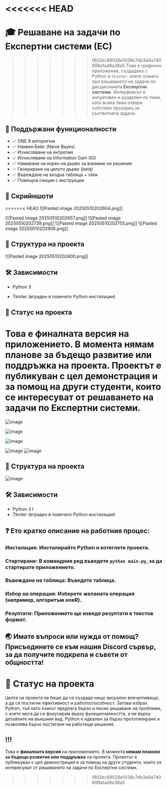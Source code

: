 <<<<<<< HEAD
=======
# 🎓 Решаване на задачи по Експертни системи (ЕС)

>>>>>>> f802ec89026e1038c7db3d4a740898afad9a38a5
Това е графично приложение, създадено с Python и `tkinter`, което помага при решаването на задачи по дисциплината **Експертни системи**. Интерфейсът е интуитивен и разделен по теми, като всяка тема отваря собствен прозорец за съответната задача.

## 🧠 Поддържани функционалности

- ✅ ONE R алгоритъм
- ✅ Наивен Бейс (Naive Bayes)
- ✅ Изчисляване на ентропия
- ✅ Изчисляване на Information Gain (IG)
- ✅ Намиране на корен на дърво за вземане на решения
- ✅ Генериране на цялото дърво (beta)
- ✅ Въвеждане на входна таблица + view
- ✅ Помощна секция с инструкции

## 📸 Скрийншоти

<<<<<<< HEAD
![[Pasted image 20250510202604.png]]

![[Pasted image 20250510202657.png]]
![[Pasted image 20250510202739.png]]
![[Pasted image 20250510202755.png]]
![[Pasted image 20250510202905.png]]
## 📂 Структура на проекта

![[Pasted image 20250510202400.png]]
## 🛠️ Зависимости

- Python 3
    
- Tkinter (вграден в повечето Python инсталации)


## 🧊 Статус на проекта

 Това е **финалната версия** на приложението. В момента **нямам планове за бъдещо развитие или поддръжка** на проекта. Проектът е публикуван с цел демонстрация и за помощ на други студенти, които се интересуват от решаването на задачи по Експертни системи.
=======
![image](https://github.com/user-attachments/assets/9a812a16-cd66-4bca-bb15-45bd56624ebb)

![image](https://github.com/user-attachments/assets/959eaed0-1f12-4296-afbd-a6403055523a)

![image](https://github.com/user-attachments/assets/61d89388-22a0-4cbf-8c2a-c1ed6da7a9d4)

![image](https://github.com/user-attachments/assets/05b8f99e-5afb-4abd-97ed-0738a5cf33f4)
![image](https://github.com/user-attachments/assets/608e234e-ec68-4868-8cbb-fe60a4189040)
## 📂 Структура на проекта

![image](https://github.com/user-attachments/assets/273d0dce-7381-4951-8dd5-ef17b81261bc)
## 🛠️ Зависимости

- Python 3
    I
- Tkinter (вграден в повечето Python инсталации)

## ❓ Ето кратко описание на работния процес:

### Инсталация: Инсталирайте Python и изтеглете проекта.

### Стартиране: В командния ред въведете `python main.py`, за да стартирате приложението.

### Въвеждане на таблица: Въведете таблица.

### Избор на операция: Изберете желаната операция (например, алгоритъм oneR).

### Резултати: Приложението ще изведе резултати в текстов формат.

## 🌏 Имате въпроси или нужда от помощ? Присъединете се към нашия Discord сървър, за да получите подкрепа и съвети от общността!

# 🧊 Статус на проекта

Целта на проекта не беше да се създаде нещо визуално впечатляващо, а да се постигне ефективност и работоспособност. Затова избрах Python, тъй като езикът предлага бързо и лесно решаване на проблеми, с което мога да се фокусирам върху функционалността, а не върху детайлите на външния вид. Python е идеален за бързо прототипиране и позволява бързо постигане на работещи решения.

## !!!
 Това е **финалната версия** на приложението. В момента **нямам планове за бъдещо развитие или поддръжка** на проекта. Проектът е публикуван с цел демонстрация и за помощ на други студенти, които се интересуват от решаването на задачи по Експертни системи.
>>>>>>> f802ec89026e1038c7db3d4a740898afad9a38a5
